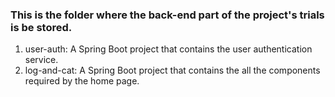 ### This is the folder where the back-end part of the project's trials is be stored.

1. user-auth: A Spring Boot project that contains the user authentication service. 
2. log-and-cat: A Spring Boot project that contains the all the components required by the home page. 
